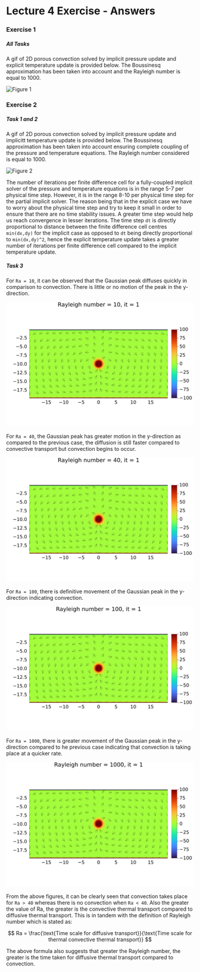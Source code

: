# Lecture 4 Exercise - Answers

### Exercise 1

##### All Tasks

A gif of 2D porous convection solved by implicit pressure update and explicit temperature update is provided below. The Boussinesq approximation has been taken into account and the Rayleigh number is equal to 1000.

![Figure 1](./docs/porous_convection_2D.gif)

### Exercise 2

##### Task 1 and 2

A gif of 2D porous convection solved by implicit pressure update and implicitt temperature update is provided below. The Boussinesq approximation has been taken into account ensuring complete coupling of the pressure and temperature equations. The Rayleigh number considered is equal to 1000.

![Figure 2](./docs/porous_convection_2D_implicit.gif)

The number of iterations per finite difference cell for a fully-coupled implicit solver of the pressure and temperature equations is in the range 5-7 per physical time step. However, it is in the range 8-10 per physical time step for the partial implicit solver. The reason being that in the explicit case we have to worry about the physical time step and try to keep it small in order to ensure that there are no time stability issues. A greater time step would help us reach convergence in lesser iterations. The time step `dt` is directly proportional to distance between the finite difference cell centres `min(dx,dy)` for the implicit case as opposed to `dt` being directly proportional to `min(dx,dy)^2`, hence the explicit temperature update takes a greater number of iterations per finite difference cell compared to the implicit temperature update.

##### Task 3

For `Ra = 10`, it can be observed that the Gaussian peak diffuses quickly in comparison to convection. There is little or no motion of the peak in the y-direction.

![Figure 3](./docs/porous_convection_2D_implicit_Ra_10.gif)

For `Ra = 40`, the Gaussian peak has greater motion in the y-direction as compared to the previous case, the diffusion is still faster compared to convective transport but convection begins to occur.

![Figure 4](./docs/porous_convection_2D_implicit_Ra_40.gif)

For `Ra = 100`, there is definitive movement of the Gaussian peak in the y-direction indicating convection.  

![Figure 5](./docs/porous_convection_2D_implicit_Ra_100.gif)

For `Ra = 1000`, there is greater movement of the Gaussian peak in the y-direction compared to he previous case indicating that convection is taking place at a quicker rate.

![Figure 6](./docs/porous_convection_2D_implicit_Ra_1000.gif)

From the above figures, it can be clearly seen that convection takes place for `Ra > 40` whereas there is no convection when `Ra < 40`. Also the greater the value of Ra, the greater is the convective thermal transport compared to diffusive thermal transport. This is in tandem with the definition of Rayleigh number which is stated as:

$$
Ra = \frac{\text{Time scale for diffusive transport}}{\text{Time scale for thermal convective thermal transport}}
$$

The above formula also suggests that greater the Rayleigh number, the greater is the time taken for diffusive thermal transport compared to convection.